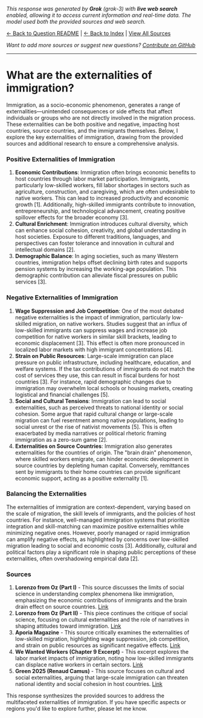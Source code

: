 <!-- 
Generated by: grok
Model: grok-3
Prompt type: sources
Tools enabled: True
Generated at: 2025-07-02T12:05:19.004282
-->

*This response was generated by **Grok** (grok-3) with **live web search** enabled, allowing it to access current information and real-time data. The model used both the provided sources and web search.*

[← Back to Question README](README.md) | [← Back to Index](../README.md) | [View All Sources](../allsources.md)

*Want to add more sources or suggest new questions? [Contribute on GitHub](https://github.com/justinwest/SuggestedSources)*

---

# What are the externalities of immigration?

Immigration, as a socio-economic phenomenon, generates a range of externalities—unintended consequences or side effects that affect individuals or groups who are not directly involved in the migration process. These externalities can be both positive and negative, impacting host countries, source countries, and the immigrants themselves. Below, I explore the key externalities of immigration, drawing from the provided sources and additional research to ensure a comprehensive analysis.

### Positive Externalities of Immigration
1. **Economic Contributions**: Immigration often brings economic benefits to host countries through labor market participation. Immigrants, particularly low-skilled workers, fill labor shortages in sectors such as agriculture, construction, and caregiving, which are often undesirable to native workers. This can lead to increased productivity and economic growth [1]. Additionally, high-skilled immigrants contribute to innovation, entrepreneurship, and technological advancement, creating positive spillover effects for the broader economy [3].
2. **Cultural Enrichment**: Immigration introduces cultural diversity, which can enhance social cohesion, creativity, and global understanding in host societies. Exposure to different traditions, languages, and perspectives can foster tolerance and innovation in cultural and intellectual domains [2].
3. **Demographic Balance**: In aging societies, such as many Western countries, immigration helps offset declining birth rates and supports pension systems by increasing the working-age population. This demographic contribution can alleviate fiscal pressures on public services [3].

### Negative Externalities of Immigration
1. **Wage Suppression and Job Competition**: One of the most debated negative externalities is the impact of immigration, particularly low-skilled migration, on native workers. Studies suggest that an influx of low-skilled immigrants can suppress wages and increase job competition for native workers in similar skill brackets, leading to economic displacement [3]. This effect is often more pronounced in localized labor markets with high immigrant concentrations [4].
2. **Strain on Public Resources**: Large-scale immigration can place pressure on public infrastructure, including healthcare, education, and welfare systems. If the tax contributions of immigrants do not match the cost of services they use, this can result in fiscal burdens for host countries [3]. For instance, rapid demographic changes due to immigration may overwhelm local schools or housing markets, creating logistical and financial challenges [5].
3. **Social and Cultural Tensions**: Immigration can lead to social externalities, such as perceived threats to national identity or social cohesion. Some argue that rapid cultural change or large-scale migration can fuel resentment among native populations, leading to social unrest or the rise of nativist movements [5]. This is often exacerbated by media narratives or political rhetoric framing immigration as a zero-sum game [2].
4. **Externalities on Source Countries**: Immigration also generates externalities for the countries of origin. The "brain drain" phenomenon, where skilled workers emigrate, can hinder economic development in source countries by depleting human capital. Conversely, remittances sent by immigrants to their home countries can provide significant economic support, acting as a positive externality [1].

### Balancing the Externalities
The externalities of immigration are context-dependent, varying based on the scale of migration, the skill levels of immigrants, and the policies of host countries. For instance, well-managed immigration systems that prioritize integration and skill-matching can maximize positive externalities while minimizing negative ones. However, poorly managed or rapid immigration can amplify negative effects, as highlighted by concerns over low-skilled migration leading to social and economic costs [3]. Additionally, cultural and political factors play a significant role in shaping public perceptions of these externalities, often overshadowing empirical data [2].

### Sources
1. **Lorenzo from Oz (Part I)** - This source discusses the limits of social science in understanding complex phenomena like immigration, emphasizing the economic contributions of immigrants and the brain drain effect on source countries. [Link](https://www.lorenzofromoz.net/p/the-limits-of-social-science-i)
2. **Lorenzo from Oz (Part II)** - This piece continues the critique of social science, focusing on cultural externalities and the role of narratives in shaping attitudes toward immigration. [Link](https://www.lorenzofromoz.net/p/the-limits-of-social-science-ii)
3. **Aporia Magazine** - This source critically examines the externalities of low-skilled migration, highlighting wage suppression, job competition, and strain on public resources as significant negative effects. [Link](https://www.aporiamagazine.com/p/externalities-from-low-skilled-migration)
4. **We Wanted Workers (Chapter 9 Excerpt)** - This excerpt explores the labor market impacts of immigration, noting how low-skilled immigrants can displace native workers in certain sectors. [Link](https://archive.jwest.org/BookExcerpts/WeWantedWorkers-Chapter9.pdf)
5. **Green 2025 (Renaud Camus)** - This source focuses on cultural and social externalities, arguing that large-scale immigration can threaten national identity and social cohesion in host countries. [Link](https://archive.jwest.org/Articles/Green2025-RenaudCamus.pdf)

This response synthesizes the provided sources to address the multifaceted externalities of immigration. If you have specific aspects or regions you'd like to explore further, please let me know.
